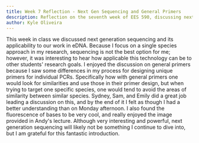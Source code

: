```yaml
---
title: Week 7 Reflection - Next Gen Sequencing and General Primers
description: Reflection on the seventh week of EES 590, discussing next generation sequencing and general primers.
author: Kyle Oliveira
---
```


This week in class we discussed next generation sequencing and its applicability to our work in eDNA. Because I focus on a single species approach in my research, sequencing is not the best option for me; however, it was interesting to hear how applicable this technology can be to other students' research goals. I enjoyed the discussion on general primers because I saw some differences in my process for designing unique primers for individual PCRs. Specifically how with general primers one would look for similarities and use those in their primer design, but when trying to target one specific species, one would tend to avoid the areas of similarity between similar species. Sydney, Sam, and Emily did a great job leading a discussion on this, and by the end of it I felt as though I had a better understanding than on Monday afternoon. I also found the fluorescence of bases to be very cool, and really enjoyed the image provided in Andy's lecture. Although very interesting and powerful, next generation sequencing will likely not be something I continue to dive into, but I am grateful for this fantastic introduction.